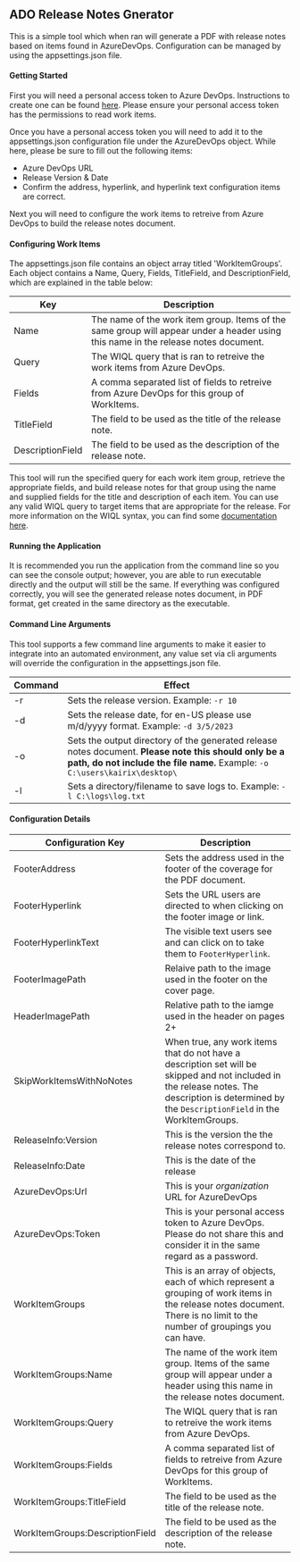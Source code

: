 ## ADO Release Notes Gnerator
This is a simple tool which when ran will generate a PDF with release notes based on items found in AzureDevOps. Configuration can be managed by using the appsettings.json file.

#### Getting Started
First you will need a personal access token to Azure DevOps. Instructions to create one can be found [here](https://learn.microsoft.com/en-us/azure/devops/organizations/accounts/use-personal-access-tokens-to-authenticate?view=azure-devops&tabs=Windows). Please ensure your personal access token has the permissions to read work items.

Once you have a personal access token you will need to add it to the appsettings.json configuration file under the AzureDevOps object. While here, please be sure to fill out the following items:
 - Azure DevOps URL
 - Release Version & Date
 - Confirm the address, hyperlink, and hyperlink text configuration items are correct.
 
 Next you will need to configure the work items to retreive from Azure DevOps to build the release notes document.

#### Configuring Work Items
The appsettings.json file contains an object array titled 'WorkItemGroups'. Each object contains a Name, Query, Fields, TitleField, and DescriptionField, which are explained in the table below:

| Key | Description |
| --- | --- |
| Name | The name of the work item group. Items of the same group will appear under a header using this name in the release notes document. |
| Query | The WIQL query that is ran to retreive the work items from Azure DevOps. |
| Fields | A comma separated list of fields to retreive from Azure DevOps for this group of WorkItems. |
| TitleField | The field to be used as the title of the release note. |
| DescriptionField | The field to be used as the description of the release note. |

This tool will run the specified query for each work item group, retrieve the appropriate fields, and build release notes for that group using the name and supplied fields for the title and description of each item. You can use any valid WIQL query to target items that are appropriate for the release. For more information on the WIQL syntax, you can find some [documentation here](https://learn.microsoft.com/en-us/azure/devops/boards/queries/wiql-syntax?view=azure-devops).

#### Running the Application
It is recommended you run the application from the command line so you can see the console output; however, you are able to run executable directly and the output will still be the same. If everything was configured correctly, you will see the generated release notes document, in PDF format, get created in the same directory as the executable.  

#### Command Line Arguments
This tool supports a few command line arguments to make it easier to integrate into an automated environment, any value set via cli arguments will override the configuration in the appsettings.json file.

| Command | Effect |
| --- | --- |
| -r | Sets the release version. Example: ``` -r 10 ``` |
| -d | Sets the release date, for en-US please use m/d/yyyy format. Example: ``` -d 3/5/2023 ``` |
| -o | Sets the output directory of the generated release notes document. **Please note this should only be a path, do not include the file name.**  Example: ``` -o C:\users\kairix\desktop\ ``` |
| -l | Sets a directory/filename to save logs to. Example: ``` -l C:\logs\log.txt ``` |

#### Configuration Details

| Configuration Key | Description |
| --- | --- |
| FooterAddress | Sets the address used in the footer of the coverage for the PDF document. |
| FooterHyperlink | Sets the URL users are directed to when clicking on the footer image or link. |
| FooterHyperlinkText | The visible text users see and can click on to take them to ```FooterHyperlink```. |
| FooterImagePath | Relaive path to the image used in the footer on the cover page. |
| HeaderImagePath | Relative path to the iamge used in the header on pages 2+ |
| SkipWorkItemsWithNoNotes | When true, any work items that do not have a description set will be skipped and not included in the release notes. The description is determined by the ```DescriptionField``` in the WorkItemGroups. |
| ReleaseInfo:Version | This is the version the the release notes correspond to. |
| ReleaseInfo:Date | This is the date of the release |
| AzureDevOps:Url | This is your *organization* URL for AzureDevOps |
| AzureDevOps:Token | This is your personal access token to Azure DevOps. Please do not share this and consider it in the same regard as a password. |
| WorkItemGroups | This is an array of objects, each of which represent a grouping of work items in the release notes document. There is no limit to the number of groupings you can have. |
| WorkItemGroups:Name | The name of the work item group. Items of the same group will appear under a header using this name in the release notes document. |
| WorkItemGroups:Query | The WIQL query that is ran to retreive the work items from Azure DevOps. |
| WorkItemGroups:Fields | A comma separated list of fields to retreive from Azure DevOps for this group of WorkItems. |
| WorkItemGroups:TitleField | The field to be used as the title of the release note. |
| WorkItemGroups:DescriptionField | The field to be used as the description of the release note. |
